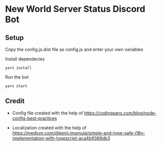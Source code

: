 # New World Server Status Discord Bot
## Setup
Copy the config.js.dist file as config.js and enter your own variables

Install dependecies

`yarn install`

Run the bot

`yarn start`

## Credit

- Config file created with the help of https://codingsans.com/blog/node-config-best-practices

- Localization created with the help of https://medium.com/@kenji.imamula/simple-and-type-safe-i18n-implementation-with-typescript-aca4b9369db3
